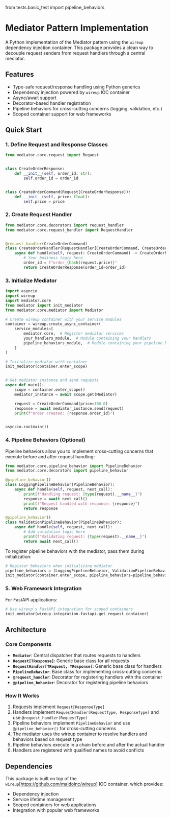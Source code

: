 from tests.basic_test import pipeline_behaviors

# Mediator Pattern Implementation

A Python implementation of the Mediator pattern using the `wireup` dependency injection container. This package provides a clean way to decouple request senders from request handlers through a central mediator.

## Features

- Type-safe request/response handling using Python generics
- Dependency injection powered by `wireup` IOC container
- Async/await support
- Decorator-based handler registration
- Pipeline behaviors for cross-cutting concerns (logging, validation, etc.)
- Scoped container support for web frameworks

## Quick Start

### 1. Define Request and Response Classes

```python
from mediator.core.request import Request


class CreateOrderResponse:
    def __init__(self, order_id: str):
        self.order_id = order_id


class CreateOrderCommand(Request[CreateOrderResponse]):
    def __init__(self, price: float):
        self.price = price
```

### 2. Create Request Handler

```python
from mediator.core.decorators import request_handler
from mediator.core.request_handler import RequestHandler


@request_handler(CreateOrderCommand)
class CreateOrderHandler(RequestHandler[CreateOrderCommand, CreateOrderResponse]):
    async def handle(self, request: CreateOrderCommand) -> CreateOrderResponse:
        # Your business logic here
        order_id = f"order_{hash(request.price)}"
        return CreateOrderResponse(order_id=order_id)
```

### 3. Initialize Mediator

```python
import asyncio
import wireup
import mediator.core
from mediator import init_mediator
from mediator.core.mediator import Mediator

# Create wireup container with your service modules
container = wireup.create_async_container(
    service_modules=[
        mediator.core,  # Register mediator services
        your_handlers_module,  # Module containing your handlers
        pipeline_behaviors_module,  # Module containing your pipeline behaviors (if any)
    ]
)

# Initialize mediator with container
init_mediator(container.enter_scope)


# Get mediator instance and send requests
async def main():
    scope = container.enter_scope()
    mediator_instance = await scope.get(Mediator)

    request = CreateOrderCommand(price=100.0)
    response = await mediator_instance.send(request)
    print(f"Order created: {response.order_id}")


asyncio.run(main())
```

### 4. Pipeline Behaviors (Optional)

Pipeline behaviors allow you to implement cross-cutting concerns that execute before and after request handling:

```python
from mediator.core.pipeline_behavior import PipelineBehavior
from mediator.core.decorators import pipeline_behavior

@pipeline_behavior()
class LoggingPipelineBehavior(PipelineBehavior):
    async def handle(self, request, next_call):
        print(f"Handling request: {type(request).__name__}")
        response = await next_call()
        print(f"Request handled with response: {response}")
        return response

@pipeline_behavior()
class ValidationPipelineBehavior(PipelineBehavior):
    async def handle(self, request, next_call):
        # Add validation logic here
        print(f"Validating request: {type(request).__name__}")
        return await next_call()
```

To register pipeline behaviors with the mediator, pass them during initialization:

```python
# Register behaviors when initializing mediator
pipeline_behaviors = [LoggingPipelineBehavior, ValidationPipelineBehavior]
init_mediator(container.enter_scope, pipeline_behaviors=pipeline_behaviors)
```

### 5. Web Framework Integration

For FastAPI applications:

```python
# Use wireup's FastAPI integration for scoped containers
init_mediator(wireup.integration.fastapi.get_request_container)
```

## Architecture

### Core Components

- **`Mediator`**: Central dispatcher that routes requests to handlers
- **`Request[TResponse]`**: Generic base class for all requests
- **`RequestHandler[TRequest, TResponse]`**: Generic base class for handlers
- **`PipelineBehavior`**: Base class for implementing cross-cutting concerns
- **`@request_handler`**: Decorator for registering handlers with the container
- **`@pipeline_behavior`**: Decorator for registering pipeline behaviors

### How It Works

1. Requests implement `Request[ResponseType]` 
2. Handlers implement `RequestHandler[RequestType, ResponseType]` and use `@request_handler(RequestType)`
3. Pipeline behaviors implement `PipelineBehavior` and use `@pipeline_behavior()` for cross-cutting concerns
4. The mediator uses the wireup container to resolve handlers and behaviors based on request type
5. Pipeline behaviors execute in a chain before and after the actual handler
6. Handlers are registered with qualified names to avoid conflicts

## Dependencies

This package is built on top of the `wireup`[https://github.com/maldoinc/wireup] IOC container, which provides:
- Dependency injection
- Service lifetime management
- Scoped containers for web applications
- Integration with popular web frameworks
